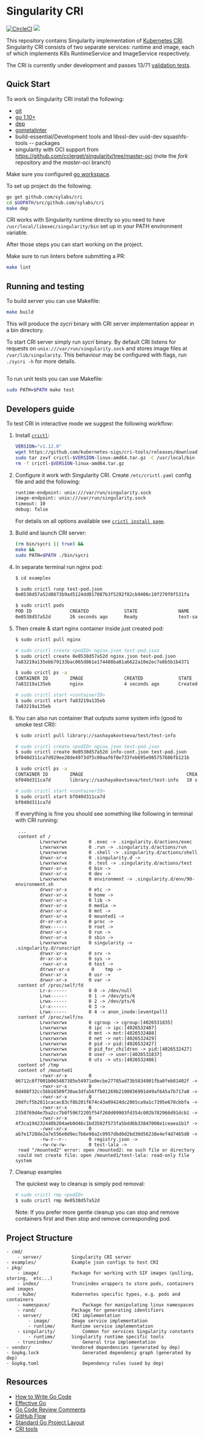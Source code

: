# Singularity CRI

[![CircleCI](https://circleci.com/gh/sylabs/cri.svg?style=svg&circle-token=276de7aa1d82749ecf8ed6513c72399041885dec)](https://circleci.com/gh/sylabs/cri)
<a href="https://app.zenhub.com/workspace/o/sylabs/cri/boards"><img src="https://raw.githubusercontent.com/ZenHubIO/support/master/zenhub-badge.png"></a>

This repository contains Singularity implementation of [Kubernetes CRI](https://github.com/kubernetes/community/blob/master/contributors/devel/container-runtime-interface.md). Singularity CRI consists of
two separate services: runtime and image, each of which implements K8s RuntimeService and ImageService respectively.


The CRI is currently under development and passes 13/71 [validation tests](https://github.com/kubernetes-sigs/cri-tools/blob/master/docs/validation.md).

## Quick Start

To work on Singularity CRI install the following:

- [git](https://git-scm.com/downloads)
- [go 1.10+](https://golang.org/doc/install)
- [dep](https://golang.github.io/dep/docs/installation.html)
- [gometalinter](https://github.com/alecthomas/gometalinter#installing)
- build-essential/Development tools and libssl-dev uuid-dev squashfs-tools -- packages
- singularity with OCI support from https://github.com/cclerget/singularity/tree/master-oci (note the _fork_ repository and the _master-oci_ branch)

Make sure you configured [go workspace](https://golang.org/doc/code.html).

To set up project do the following:

```bash
go get github.com/sylabs/cri
cd $GOPATH/src/github.com/sylabs/cri
make dep
```

CRI works with Singularity runtime directly so you need to have `/usr/local/libexec/singularity/bin` set up in your PATH environment variable.

After those steps you can start working on the project.

Make sure to run linters before submitting a PR:

```bash
make lint
```


## Running and testing

To build server you can use Makefile:

```bash
make build
```

This will produce the _sycri_ binary with CRI server implementation appear in a bin directory.

To start CRI server simply run _sycri_ binary. By default CRI listens for requests on
`unix:///var/run/singularity.sock` and stores image files at `/var/lib/singularity`. This behaviour may be configured
with flags, run `./sycri -h` for more details.

##
To run unit tests you can use Makefile:
```bash
sudo PATH=$PATH make test
```

## Developers guide

To test CRI in interactive mode we suggest the following workflow:
 
1. Install [`crictl`](https://github.com/kubernetes-sigs/cri-tools/blob/master/docs/crictl.md):
	 ```bash
	VERSION="v1.12.0"
	wget https://github.com/kubernetes-sigs/cri-tools/releases/download/$VERSION/crictl-$VERSION-linux-amd64.tar.gz
	sudo tar zxvf crictl-$VERSION-linux-amd64.tar.gz -C /usr/local/bin
	rm -f crictl-$VERSION-linux-amd64.tar.gz
	```

2. Configure it work with Singularity CRI. Create `/etc/crictl.yaml` config file and add the following:
	 ```txt 
	runtime-endpoint: unix:///var/run/singularity.sock
	image-endpoint: unix:///var/run/singularity.sock
	timeout: 10
	debug: false
	```
	For details on all options available see [`crictl install page`](https://github.com/kubernetes-sigs/cri-tools/blob/master/docs/crictl.md#install-crictl).

3. Build and launch CRI server:
	 ```bash
	(rm bin/sycri || true) && 
	make && 
	sudo PATH=$PATH ./bin/sycri
	```

4. In separate terminal run nginx pod:
	```bash
	$ cd examples
	
	$ sudo crictl runp test-pod.json
	0e0538d57a52d8673b9ad5124dd017087b3f5292f82cb9406c10f270f8f531fa
	
	$ sudo crictl pods
    POD ID              CREATED             STATE               NAME                NAMESPACE           ATTEMPT
    0e0538d57a52d       26 seconds ago      Ready               test-sandbox       default             1
	```

5. Then create & start nginx container inside just created pod:
	```bash
	$ sudo crictl pull nginx

	# sudo crictl create <podID> nginx.json test-pod.json
	$ sudo crictl create 0e0538d57a52d nginx.json test-pod.json
	7a83219a135ebb79133bac065d861e174488ba81a6622a10e2ec7e8b5b1b4371
	
	$ sudo crictl ps -a
	CONTAINER ID        IMAGE               CREATED             STATE               NAME                ATTEMPT             POD ID
    7a83219a135eb       nginx               4 seconds ago       Created             nginx-container     1                   0e0538d57a52d
	
	# sudo crictl start <containerID>
	$ sudo crictl start 7a83219a135eb
	7a83219a135eb
	```
	
6. You can also run container that outputs some system info (good to smoke test CRI):
	```bash
	$ sudo crictl pull library://sashayakovtseva/test/test-info

	# sudo crictl create <podID> nginx.json test-pod.json
	$ sudo crictl create 0e0538d57a52d info-cont.json test-pod.json
	bf040d311ca7d929ee20de4973df5c00aaf6f0e733feb695e985757686fb121b
	
	$ sudo crictl ps -a
	CONTAINER ID        IMAGE                                      CREATED             STATE               NAME                ATTEMPT             POD ID
	bf040d311ca7d       library://sashayakovtseva/test/test-info   10 seconds ago      Created             testcontainer       1                   0e0538d57a52d

	# sudo crictl start <containerID>
	$ sudo crictl start bf040d311ca7d
	bf040d311ca7d
	```
	
	If everything is fine you should see something like following in terminal with CRI running:

		...
		content of /
				Lrwxrwxrwx        0	.exec -> .singularity.d/actions/exec
				Lrwxrwxrwx        0	.run -> .singularity.d/actions/run
				Lrwxrwxrwx        0	.shell -> .singularity.d/actions/shell
				drwxr-xr-x        0	.singularity.d -> 
				Lrwxrwxrwx        0	.test -> .singularity.d/actions/test
				drwxr-xr-x        0	bin -> 
				drwxr-xr-x        0	dev -> 
				Lrwxrwxrwx        0	environment -> .singularity.d/env/90-environment.sh
				drwxr-xr-x        0	etc -> 
				drwxr-xr-x        0	home -> 
				drwxr-xr-x        0	lib -> 
				drwxr-xr-x        0	media -> 
				drwxr-xr-x        0	mnt -> 
				drwxr-xr-x        0	mounted1 -> 
				dr-xr-xr-x        0	proc -> 
				drwx------        0	root -> 
				drwxr-xr-x        0	run -> 
				drwxr-xr-x        0	sbin -> 
				Lrwxrwxrwx        0	singularity -> .singularity.d/runscript
				drwxr-xr-x        0	srv -> 
				dr-xr-xr-x        0	sys -> 
				-rwxr-xr-x        0	test -> 
				dtrwxr-xr-x        0	tmp -> 
				drwxr-xr-x        0	usr -> 
				drwxr-xr-x        0	var -> 
		content of /proc/self/fd
				Lr-x------        0	0 -> /dev/null
				Lrwx------        0	1 -> /dev/pts/6
				Lrwx------        0	2 -> /dev/pts/6
				Lr-x------        0	3 -> 
				Lrwx------        0	4 -> anon_inode:[eventpoll]
		content of /proc/self/ns
				Lrwxrwxrwx        0	cgroup -> cgroup:[4026531835]
				Lrwxrwxrwx        0	ipc -> ipc:[4026532487]
				Lrwxrwxrwx        0	mnt -> mnt:[4026532488]
				Lrwxrwxrwx        0	net -> net:[4026532429]
				Lrwxrwxrwx        0	pid -> pid:[4026532427]
				Lrwxrwxrwx        0	pid_for_children -> pid:[4026532427]
				Lrwxrwxrwx        0	user -> user:[4026531837]
				Lrwxrwxrwx        0	uts -> uts:[4026532486]
		content of /tmp
		content of /mounted1
				-rwxr-xr-x        0	06712c8f7001b065487385e54971e0ecbe27785ad73b5834901fba0feb81402f -> 
				-rwxr-xr-x        0	0d408f32cc56b16509f30ae3dfa56ffb01269b2100036991d49af645a7b717a0 -> 
				-rwxr-xr-x        0	20dfcf5b2811cacac83cf8b201f674c43a09424dc2865ca9a1c7395e670cbbfa -> 
				-rwxr-xr-x        0	2350769d4e7ba2cc7b0f59672205f54f260d09903fd354c002b782966d91dcb1 -> 
				-rwxr-xr-x        0	4f3ca194232440b204aeb0d46c1bd3502f573fa5bdd6b33847008e1ceaea1b1f -> 
				-rwxr-xr-x        0	ab7e1728de2a7e556e0d9ec7b6e98a2c0957dbd0d2bd30d56238e4ef4d7465d0 -> 
				-rw-r--r--        0	registry.json -> 
				-rw-rw-rw-        0	test-lala -> 
		read "/mounted2" error: open /mounted2: no such file or directory
		could not create file: open /mounted1/test-lala: read-only file system

7. Cleanup examples

	The quickest way to cleanup is simply pod removal:
	```bash
	# sudo crictl rmp <podID>
	$ sudo crictl rmp 0e0538d57a52d
	```

	Note: If you prefer more gentle cleanup you can stop and remove containers first and then stop and remove corresponding pod.


## Project Structure

```
- cmd/
	- server/			Singularity CRI server
- examples/				Example json configs to test CRI
- pkg/	
	- image/			Package for working with SIF images (pulling, storing,  etc...)
	- index/			Truncindex wrappers to store pods, containers and images 
	- kube/				Kubernetes specific types, e.g. pods and containers
	- namespace/			Package for manipulating linux namespaces
	- rand/				Package for generating identifiers
	- server/			CRI implementation
		- image/		Image service implementation
		- runtime/		Runtime service implementation
	- singularity/			Common for services Singularity constants
		- runtime/		Singularity runtime specific tools
	- truncindex/			General trie implementation
- vendor/				Vendored dependencies (generated by dep)
- Gopkg.lock				Generated dependency graph (generated by dep)
- Gopkg.toml				Dependency rules (used by dep)
```

## Resources

* [How to Write Go Code](https://golang.org/doc/code.html)
* [Effective Go](https://golang.org/doc/effective_go.html)
* [Go Code Review Comments](https://github.com/golang/go/wiki/CodeReviewComments)
* [GitHub Flow](https://guides.github.com/introduction/flow/)
* [Standard Go Project Layout](https://github.com/golang-standards/project-layout)
* [CRI tools](https://github.com/kubernetes-sigs/cri-tools)
